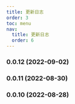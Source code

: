 ```yaml
---
title: 更新日志
order: 3
toc: menu
nav:
  title: 更新日志
  order: 6
---
```


### 0.0.12 (2022-09-02)

### 0.0.11 (2022-08-30)

### 0.0.10 (2022-08-28)
